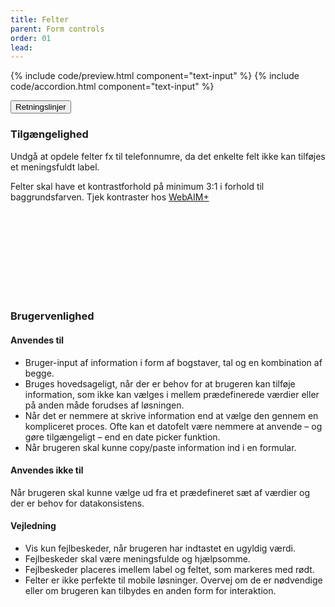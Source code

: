 ```yaml
---
title: Felter
parent: Form controls
order: 01
lead: 
---
```


{% include code/preview.html component="text-input" %}
{% include code/accordion.html component="text-input" %}
<div class="accordion-bordered accordion-docs">
  <button class="button-unstyled accordion-button"
      aria-expanded="true" aria-controls="text-input-docs">
    Retningslinjer
  </button>
  <div id="text-input-docs" aria-hidden="false" class="accordion-content">
    <article>
      <section>
          <h3 class="h4">Tilgængelighed</h3>
          <p>Undgå at opdele felter fx til telefonnumre, da det enkelte felt ikke kan tilføjes et meningsfuldt label.</p>
          <p>Felter skal have et kontrastforhold på minimum 3:1 i forhold til baggrundsfarven. Tjek kontraster hos <a href="https://webaim.org/resources/contrastchecker/" class="icon-link">WebAIM+ <svg class="icon-svg"><use xlink:href="#open-in-new"></use></svg></a></p>
      </section>
      <section>
        <h3 class="h4">Brugervenlighed</h3>
        <h4 class="h5">Anvendes til</h4>
        <ul>
            <li>Bruger-input af information i form af bogstaver, tal og en kombination af begge.</li>
            <li>Bruges hovedsageligt, når der er behov for at brugeren kan tilføje information, som ikke kan vælges i mellem prædefinerede værdier eller på anden måde forudses af løsningen.</li>
            <li>Når det er nemmere at skrive information end at vælge den gennem en kompliceret proces. Ofte kan et datofelt være nemmere at anvende – og gøre tilgængeligt – end en date picker funktion.</li>
            <li>Når brugeren skal kunne copy/paste information ind i en formular.</li>
        </ul>
        <h4 class="h5">Anvendes ikke til</h4>
        <p>Når brugeren skal kunne vælge ud fra et prædefineret sæt af værdier og der er behov for datakonsistens.</p>
        <h4 class="h5">Vejledning</h4>
        <ul>
            <li>Vis kun fejlbeskeder, når brugeren har indtastet en ugyldig værdi.</li>
            <li>Fejlbeskeder skal være meningsfulde og hjælpsomme. </li>
            <li>Fejlbeskeder placeres imellem label og feltet, som markeres med rødt.</li>
            <li>Felter er ikke perfekte til mobile løsninger. Overvej om de er nødvendige eller om brugeren kan tilbydes en anden form for interaktion.</li>
        </ul>
      </section>
    </article>
  </div>
</div>
